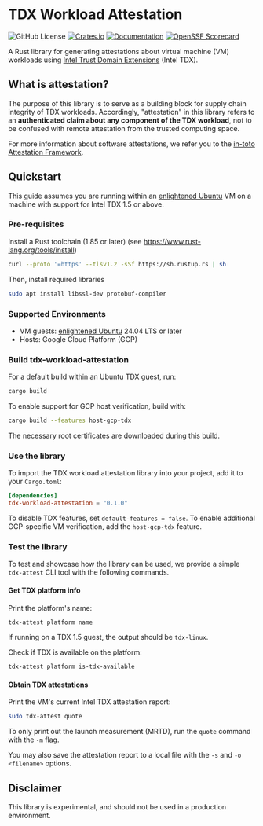 # TDX Workload Attestation
![GitHub License](https://img.shields.io/github/license/IntelLabs/tdx-workload-attestation)
[![Crates.io](https://img.shields.io/crates/v/tdx-workload-attestation.svg)](https://crates.io/crates/tdx-workload-attestation)
[![Documentation](https://docs.rs/tdx-workload-attestation/badge.svg)](https://docs.rs/tdx-workload-attestation)
[![OpenSSF Scorecard](https://api.scorecard.dev/projects/github.com/IntelLabs/tdx-workload-attestation/badge)](https://scorecard.dev/viewer/?uri=github.com/IntelLabs/tdx-workload-attestation)

A Rust library for generating attestations about virtual machine (VM) workloads
using [Intel Trust Domain Extensions] (Intel TDX).

## What is attestation?

The purpose of this library is to serve as a building block for supply chain
integrity of TDX workloads. Accordingly, "attestation" in this library refers
to an **authenticated claim about any component of the TDX workload**, not to be
confused with remote attestation from the trusted computing space.

For more information about software attestations, we refer you to the
[in-toto Attestation Framework](https://github.com/in-toto/attestation/blob/main/spec/README.md#in-toto-attestation-framework-spec).

## Quickstart

This guide assumes you are running within an [enlightened Ubuntu] VM on a
machine with support for Intel TDX 1.5 or above.

### Pre-requisites

Install a Rust toolchain (1.85 or later) (see https://www.rust-lang.org/tools/install)
```bash
curl --proto '=https' --tlsv1.2 -sSf https://sh.rustup.rs | sh
```

Then, install required libraries
```bash
sudo apt install libssl-dev protobuf-compiler
```

### Supported Environments

- VM guests: [enlightened Ubuntu] 24.04 LTS or later
- Hosts: Google Cloud Platform (GCP)

### Build tdx-workload-attestation

For a default build within an Ubuntu TDX guest, run:
```bash
cargo build
```

To enable support for GCP host verification, build with:
```bash
cargo build --features host-gcp-tdx
```
The necessary root certificates are downloaded during this build.

### Use the library

To import the TDX workload attestation library into your project, add it to your
`Cargo.toml`:

```toml
[dependencies]
tdx-workload-attestation = "0.1.0"
```

To disable TDX features, set `default-features = false`. To enable additional
GCP-specific VM verification, add the `host-gcp-tdx` feature.

### Test the library

To test and showcase how the library can be used, we provide a simple
`tdx-attest` CLI tool with the following commands.

#### Get TDX platform info

Print the platform's name:
```bash
tdx-attest platform name
```
If running on a TDX 1.5 guest, the output should be `tdx-linux`.

Check if TDX is available on the platform:
``` bash
tdx-attest platform is-tdx-available
```

#### Obtain TDX attestations

Print the VM's current Intel TDX attestation report:
```bash
sudo tdx-attest quote
```
To only print out the launch measurement (MRTD), run the `quote` command with
the `-m` flag.

You may also save the attestation report to a local file with the `-s` and `-o <filename>` options.

## Disclaimer

This library is experimental, and should not be used in a production environment.

[Intel Trust Domain Extensions]: https://www.intel.com/content/www/us/en/developer/tools/trust-domain-extensions/overview.html
[enlightened Ubuntu]: https://github.com/canonical/tdx

